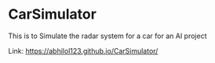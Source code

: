 # CarSimulator
This is to Simulate the radar system for a car for an AI project

Link: https://abhilol123.github.io/CarSimulator/
